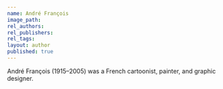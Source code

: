 ```yaml
---
name: André François
image_path:
rel_authors:
rel_publishers:
rel_tags:
layout: author
published: true
---
```


André François (1915–2005) was a French cartoonist, painter, and graphic designer.
